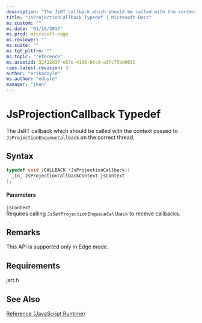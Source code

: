 ```yaml
---
description: "The JsRT callback which should be called with the context passed to `JsProjectionEnqueueCallback` on the correct thread."
title: "JsProjectionCallback Typedef | Microsoft Docs"
ms.custom: ""
ms.date: "01/18/2017"
ms.prod: microsoft-edge
ms.reviewer: ""
ms.suite: ""
ms.tgt_pltfrm: ""
ms.topic: "reference"
ms.assetid: 32f22d37-e57e-4196-b6cd-a3fc75bd0632
caps.latest.revision: 3
author: "erikadoyle"
ms.author: "edoyle"
manager: "jken"
---
```

# JsProjectionCallback Typedef
The JsRT callback which should be called with the context passed to `JsProjectionEnqueueCallback` on the correct thread.  
  
## Syntax  
  
```cpp  
typedef void (CALLBACK *JsProjectionCallback)(  
  _In_ JsProjectionCallbackContext jsContext  
);  
```  
  
#### Parameters  
 `jsContext`  
 Requires calling `JsSetProjectionEnqueueCallback` to receive callbacks.  
  
## Remarks  
 This API is supported only in Edge mode.  
  
## Requirements  
 jsrt.h  
  
## See Also  
 [Reference (JavaScript Runtime)](../chakra-hosting/reference-javascript-runtime.md)